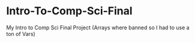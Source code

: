 # Intro-To-Comp-Sci-Final
My Intro to Comp Sci Final Project (Arrays where banned so I had to use a ton of Vars)
